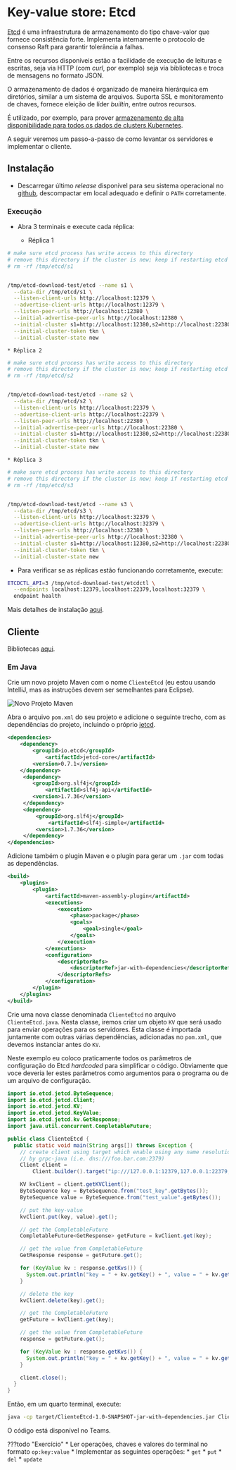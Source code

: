 # Key-value store: Etcd

[Etcd](https://etcd.io) é uma infraestrutura de armazenamento do tipo chave-valor que fornece consistência forte. Implementa internamente o protocolo de consenso Raft para garantir tolerância a falhas.

Entre os recursos disponíveis estão a facilidade de execução de leituras e escritas, seja via HTTP (com *curl*, por exemplo) seja via bibliotecas e troca de mensagens no formato JSON.

O armazenamento de dados é organizado de maneira hierárquica em diretórios, similar a um sistema de arquivos.
Suporta SSL e monitoramento de chaves, fornece eleição de líder *builtin*, entre outros recursos.

É utilizado, por exemplo, para prover [armazenamento de alta disponibilidade para todos os dados de clusters Kubernetes](https://kubernetes.io/docs/tasks/administer-cluster/configure-upgrade-etcd/).

A seguir veremos um passo-a-passo de como levantar os servidores e implementar o cliente.

## Instalação 

* Descarregar último *release* disponível para seu sistema operacional no [github](https://github.com/etcd-io/etcd/releases), descompactar em local adequado e definir o `PATH` corretamente.

### Execução

* Abra 3 terminais e execute cada réplica:

    * Réplica 1
```bash
# make sure etcd process has write access to this directory
# remove this directory if the cluster is new; keep if restarting etcd
# rm -rf /tmp/etcd/s1


/tmp/etcd-download-test/etcd --name s1 \
  --data-dir /tmp/etcd/s1 \
  --listen-client-urls http://localhost:12379 \
  --advertise-client-urls http://localhost:12379 \
  --listen-peer-urls http://localhost:12380 \
  --initial-advertise-peer-urls http://localhost:12380 \
  --initial-cluster s1=http://localhost:12380,s2=http://localhost:22380,s3=http://localhost:32380 \
  --initial-cluster-token tkn \
  --initial-cluster-state new
```

    * Réplica 2
```bash
# make sure etcd process has write access to this directory
# remove this directory if the cluster is new; keep if restarting etcd
# rm -rf /tmp/etcd/s2


/tmp/etcd-download-test/etcd --name s2 \
  --data-dir /tmp/etcd/s2 \
  --listen-client-urls http://localhost:22379 \
  --advertise-client-urls http://localhost:22379 \
  --listen-peer-urls http://localhost:22380 \
  --initial-advertise-peer-urls http://localhost:22380 \
  --initial-cluster s1=http://localhost:12380,s2=http://localhost:22380,s3=http://localhost:32380 \
  --initial-cluster-token tkn \
  --initial-cluster-state new
```

    * Réplica 3
```bash
# make sure etcd process has write access to this directory
# remove this directory if the cluster is new; keep if restarting etcd
# rm -rf /tmp/etcd/s3


/tmp/etcd-download-test/etcd --name s3 \
  --data-dir /tmp/etcd/s3 \
  --listen-client-urls http://localhost:32379 \
  --advertise-client-urls http://localhost:32379 \
  --listen-peer-urls http://localhost:32380 \
  --initial-advertise-peer-urls http://localhost:32380 \
  --initial-cluster s1=http://localhost:12380,s2=http://localhost:22380,s3=http://localhost:32380 \
  --initial-cluster-token tkn \
  --initial-cluster-state new
```

* Para verificar se as réplicas estão funcionando corretamente, execute:
```bash
ETCDCTL_API=3 /tmp/etcd-download-test/etcdctl \
  --endpoints localhost:12379,localhost:22379,localhost:32379 \
  endpoint health
```

Mais detalhes de instalação [aqui](http://play.etcd.io/home).

## Cliente

Bibliotecas [aqui](https://etcd.io/docs/v3.5/integrations/).

### Em Java

Crie um novo projeto Maven com o nome `ClienteEtcd` (eu estou usando IntelliJ, mas as instruções devem ser semelhantes para Eclipse).

![Novo Projeto Maven](../../images/newmaven.png)

Abra o arquivo `pom.xml` do seu projeto e adicione o seguinte trecho, com as dependências do projeto, incluindo o próprio [jetcd](https://github.com/etcd-io/jetcd).

```xml
<dependencies>
    <dependency>
        <groupId>io.etcd</groupId>
            <artifactId>jetcd-core</artifactId>
        <version>0.7.1</version>
    </dependency>
     <dependency>
        <groupId>org.slf4j</groupId>
            <artifactId>slf4j-api</artifactId>
        <version>1.7.36</version>
     </dependency>
     <dependency>
         <groupId>org.slf4j</groupId>
             <artifactId>slf4j-simple</artifactId>
         <version>1.7.36</version>
     </dependency>
</dependencies>
```

Adicione também o plugin Maven e o plugin para gerar um `.jar` com todas as dependências. 

```xml
<build>
    <plugins>
        <plugin>
            <artifactId>maven-assembly-plugin</artifactId>
            <executions>
                <execution>
                    <phase>package</phase>
                    <goals>
                        <goal>single</goal>
                    </goals>
                </execution>
            </executions>
            <configuration>
                <descriptorRefs>
                    <descriptorRef>jar-with-dependencies</descriptorRef>
                </descriptorRefs>
            </configuration>
        </plugin>
    </plugins>
</build>
```

Crie uma nova classe denominada `ClienteEtcd` no arquivo `ClienteEtcd.java`.
Nesta classe, iremos criar um objeto `KV` que será usado para enviar operações para os servidores. 
Esta classe é importada juntamente com outras várias dependências, adicionadas no `pom.xml`, que devemos instanciar antes do `KV`.

Neste exemplo eu coloco praticamente todos os parâmetros de configuração do Etcd *hardcoded* para simplificar o código.
Obviamente que voce deveria ler estes parâmetros como argumentos para o programa ou de um arquivo de configuração.

```java
import io.etcd.jetcd.ByteSequence;
import io.etcd.jetcd.Client;
import io.etcd.jetcd.KV;
import io.etcd.jetcd.KeyValue;
import io.etcd.jetcd.kv.GetResponse;
import java.util.concurrent.CompletableFuture;

public class ClienteEtcd {
  public static void main(String args[]) throws Exception {
    // create client using target which enable using any name resolution mechanism provided
    // by grpc-java (i.e. dns:///foo.bar.com:2379)
    Client client =
        Client.builder().target("ip:///127.0.0.1:12379,127.0.0.1:22379,127.0.0.1:32379").build();

    KV kvClient = client.getKVClient();
    ByteSequence key = ByteSequence.from("test_key".getBytes());
    ByteSequence value = ByteSequence.from("test_value".getBytes());

    // put the key-value
    kvClient.put(key, value).get();

    // get the CompletableFuture
    CompletableFuture<GetResponse> getFuture = kvClient.get(key);

    // get the value from CompletableFuture
    GetResponse response = getFuture.get();

    for (KeyValue kv : response.getKvs()) {
      System.out.println("key = " + kv.getKey() + ", value = " + kv.getValue());
    }

    // delete the key
    kvClient.delete(key).get();

    // get the CompletableFuture
    getFuture = kvClient.get(key);

    // get the value from CompletableFuture
    response = getFuture.get();

    for (KeyValue kv : response.getKvs()) {
      System.out.println("key = " + kv.getKey() + ", value = " + kv.getValue());
    }

    client.close();
  }
}
```

Então, em um quarto terminal, execute:

```bash
java -cp target/ClienteEtcd-1.0-SNAPSHOT-jar-with-dependencies.jar ClienteEtcd
```

O código está disponível no Teams.

???todo "Exercício"
    * Ler operações, chaves e valores do terminal no formato `op:key:value`
    * Implementar as seguintes operações:
        * `get`
        * `put`
        * `del`
        * `update`

